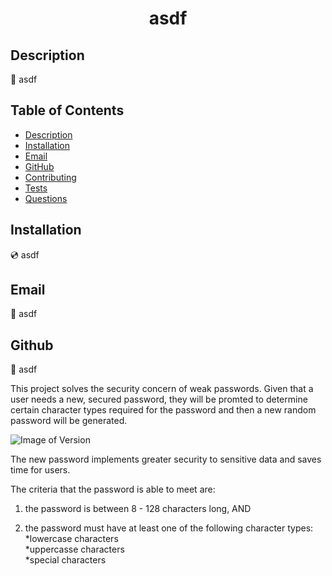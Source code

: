 <h1 align="center">asdf</h1>

## Description
📖 asdf

## Table of Contents
- [Description](#description)
- [Installation](#installation)
- [Email](#email)
- [GitHub](#gitHub)
- [Contributing](#contributing)
- [Tests](#tests)
- [Questions](#questions)

## Installation
💿 asdf

## Email
📧 asdf

## Github
📧 asdf

This project solves the security concern of weak passwords. Given that a user needs a new, secured password, they will be promted to determine certain character types required for the password and then a new random password will be generated.

![Image of Version](https://img.shields.io/badge/ReadMeGen-v1.0-green)

The new password implements greater security to sensitive data and saves time for users.

The criteria that the password is able to meet are: <br>

1) the password is between 8 - 128 characters long, AND <br>

2) the password must have at least one of the following character types: <br>
    *lowercase characters <br>
    *uppercasse characters <br>
    *special characters <br>